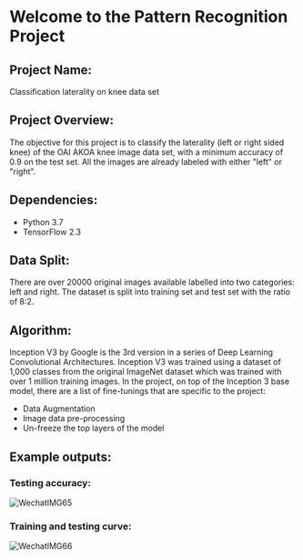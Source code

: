 #  Welcome to the Pattern Recognition Project

## Project Name: 

Classification laterality on knee data set


## Project Overview: 

The objective for this project is to classify the laterality (left or right sided knee) of the OAI AKOA knee image data set, with a minimum accuracy of 0.9 on the test set. All the images are already labeled with either "left" or "right".


## Dependencies:

* Python 3.7
* TensorFlow 2.3


## Data Split:

There are over 20000 original images available labelled into two categories: left and right. The dataset is split into training set and test set with the ratio of 8:2.

## Algorithm: 

Inception V3 by Google is the 3rd version in a series of Deep Learning Convolutional Architectures. Inception V3 was trained using a dataset of 1,000 classes from the original ImageNet dataset which was trained with over 1 million training images. In the project, on top of the Inception 3 base model, there are a list of fine-tunings that are specific to the project:

* Data Augmentation
* Image data pre-processing
* Un-freeze the top layers of the model

## Example outputs:
### Testing accuracy:
![WechatIMG65](https://user-images.githubusercontent.com/45050125/97295079-26f4ea00-184f-11eb-87f9-f6d23191c250.png)

### Training and testing curve:
![WechatIMG66](https://user-images.githubusercontent.com/45050125/97295094-2a887100-184f-11eb-93a3-7baba9f2a01f.png)












